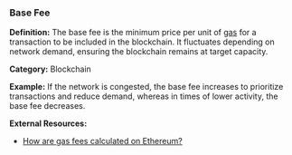 ### Base Fee
**Definition:** The base fee is the minimum price per unit of [gas](#gas) for a transaction to be included in the blockchain. It fluctuates depending on network demand, ensuring the blockchain remains at target capacity.

**Category:** Blockchain

**Example:** If the network is congested, the base fee increases to prioritize transactions and reduce demand, whereas in times of lower activity, the base fee decreases.

**External Resources:**
- [How are gas fees calculated on Ethereum?](https://ethereum.org/en/developers/docs/gas/)
